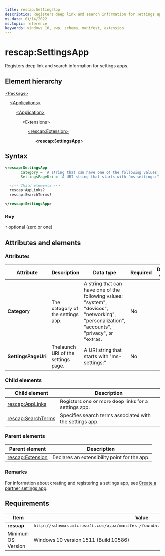 ```yaml
---
title: rescap:SettingsApp
description: Registers deep link and search information for settings apps.
ms.date: 03/14/2022
ms.topic: reference
keywords: windows 10, uwp, schema, manifest, extension 
---
```


# rescap:SettingsApp

Registers deep link and search information for settings apps.

## Element hierarchy

[\<Package\>](element-package.md)

&nbsp;&nbsp;&nbsp;&nbsp;[\<Applications\>](element-applications.md)

&nbsp;&nbsp;&nbsp;&nbsp; &nbsp;&nbsp;&nbsp;&nbsp;[\<Application\>](element-application.md)

&nbsp;&nbsp;&nbsp;&nbsp; &nbsp;&nbsp;&nbsp;&nbsp; &nbsp;&nbsp;&nbsp;&nbsp;[\<Extensions\>](element-1-extensions.md)

&nbsp;&nbsp;&nbsp;&nbsp; &nbsp;&nbsp;&nbsp;&nbsp; &nbsp;&nbsp;&nbsp;&nbsp; &nbsp;&nbsp;&nbsp;&nbsp;[\<rescap:Extension\>](element-rescap-extension.md)

&nbsp;&nbsp;&nbsp;&nbsp; &nbsp;&nbsp;&nbsp;&nbsp; &nbsp;&nbsp;&nbsp;&nbsp; &nbsp;&nbsp;&nbsp;&nbsp; &nbsp;&nbsp;&nbsp;&nbsp; **\<rescap:SettingsApp\>**

## Syntax

```xml
<rescap:SettingsApp
       Category = 'A string that can have one of the following values: "system", "devices", "networking", "personalization", "accounts", "privacy", or "extras.'
       SettingsPageUri = 'A URI string that starts with "ms-settings:".'>

  <!-- Child elements -->
  rescap:AppLinks?
  rescap:SearchTerms?   

</rescap:SettingsApp>
```

### Key

`?`  optional (zero or one)

## Attributes and elements

### Attributes

| Attribute | Description | Data type | Required | Default value |
|-|-|-|-|-|
| **Category** | The category of the settings app. | A string that can have one of the following values: "system", "devices", "networking", "personalization", "accounts", "privacy", or "extras. | No |  |
| **SettingsPageUri** | Thelaunch URI of the settings page. | A URI string that starts with "ms-settings:" | No |  |


### Child elements

| Child element | Description |
|-|-|
| [rescap:AppLinks](element-rescap-applinks.md) | Registers one or more deep links for a settings app. |
| [rescap:SearchTerms](element-rescap-searchterms.md) | Specifies search terms associated with the settings app. |

### Parent elements

| Parent element | Description |
|-|-|
| [rescap:Extension](element-rescap-extension.md) | Declares an extensibility point for the app. |

### Remarks

For information about creating and registering a settings app, see [Create a partner settings app](/windows-hardware/drivers/partnerapps/create-a-system-settings-application).

## Requirements

| Item | Value |
|--|--|
| **rescap** | `http://schemas.microsoft.com/appx/manifest/foundation/windows10/restrictedcapabilities` |
| Minimum OS Version | Windows 10 version 1511 (Build 10586) |
